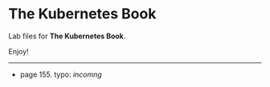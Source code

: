 # The Kubernetes Book

Lab files for **The Kubernetes Book**.

Enjoy!

---

- page 155. typo: _incomng_
